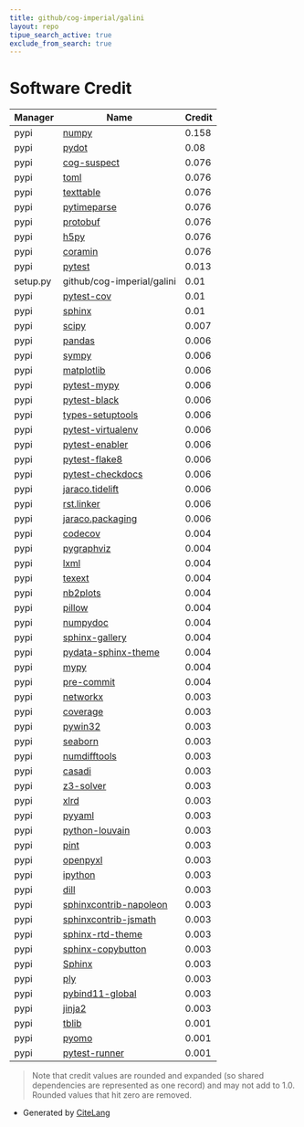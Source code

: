 ```yaml
---
title: github/cog-imperial/galini
layout: repo
tipue_search_active: true
exclude_from_search: true
---
```

# Software Credit

|Manager|Name|Credit|
|-------|----|------|
|pypi|[numpy](https://www.numpy.org)|0.158|
|pypi|[pydot](https://github.com/pydot/pydot)|0.08|
|pypi|[cog-suspect](https://github.com/cog-imperial/suspect)|0.076|
|pypi|[toml](https://github.com/uiri/toml)|0.076|
|pypi|[texttable](https://github.com/foutaise/texttable/)|0.076|
|pypi|[pytimeparse](https://github.com/wroberts/pytimeparse)|0.076|
|pypi|[protobuf](https://developers.google.com/protocol-buffers/)|0.076|
|pypi|[h5py](http://www.h5py.org)|0.076|
|pypi|[coramin](https://github.com/Coramin/Coramin)|0.076|
|pypi|[pytest](https://docs.pytest.org/en/latest/)|0.013|
|setup.py|github/cog-imperial/galini|0.01|
|pypi|[pytest-cov](https://pypi.org/project/pytest-cov)|0.01|
|pypi|[sphinx](https://pypi.org/project/sphinx)|0.01|
|pypi|[scipy](https://www.scipy.org)|0.007|
|pypi|[pandas](https://pypi.org/project/pandas)|0.006|
|pypi|[sympy](https://pypi.org/project/sympy)|0.006|
|pypi|[matplotlib](https://pypi.org/project/matplotlib)|0.006|
|pypi|[pytest-mypy](https://pypi.org/project/pytest-mypy)|0.006|
|pypi|[pytest-black](https://pypi.org/project/pytest-black)|0.006|
|pypi|[types-setuptools](https://pypi.org/project/types-setuptools)|0.006|
|pypi|[pytest-virtualenv](https://pypi.org/project/pytest-virtualenv)|0.006|
|pypi|[pytest-enabler](https://pypi.org/project/pytest-enabler)|0.006|
|pypi|[pytest-flake8](https://pypi.org/project/pytest-flake8)|0.006|
|pypi|[pytest-checkdocs](https://pypi.org/project/pytest-checkdocs)|0.006|
|pypi|[jaraco.tidelift](https://pypi.org/project/jaraco.tidelift)|0.006|
|pypi|[rst.linker](https://pypi.org/project/rst.linker)|0.006|
|pypi|[jaraco.packaging](https://pypi.org/project/jaraco.packaging)|0.006|
|pypi|[codecov](https://pypi.org/project/codecov)|0.004|
|pypi|[pygraphviz](https://pypi.org/project/pygraphviz)|0.004|
|pypi|[lxml](https://pypi.org/project/lxml)|0.004|
|pypi|[texext](https://pypi.org/project/texext)|0.004|
|pypi|[nb2plots](https://pypi.org/project/nb2plots)|0.004|
|pypi|[pillow](https://pypi.org/project/pillow)|0.004|
|pypi|[numpydoc](https://pypi.org/project/numpydoc)|0.004|
|pypi|[sphinx-gallery](https://pypi.org/project/sphinx-gallery)|0.004|
|pypi|[pydata-sphinx-theme](https://pypi.org/project/pydata-sphinx-theme)|0.004|
|pypi|[mypy](https://pypi.org/project/mypy)|0.004|
|pypi|[pre-commit](https://pypi.org/project/pre-commit)|0.004|
|pypi|[networkx](https://networkx.org/)|0.003|
|pypi|[coverage](https://pypi.org/project/coverage)|0.003|
|pypi|[pywin32](https://pypi.org/project/pywin32)|0.003|
|pypi|[seaborn](https://pypi.org/project/seaborn)|0.003|
|pypi|[numdifftools](https://pypi.org/project/numdifftools)|0.003|
|pypi|[casadi](https://pypi.org/project/casadi)|0.003|
|pypi|[z3-solver](https://pypi.org/project/z3-solver)|0.003|
|pypi|[xlrd](https://pypi.org/project/xlrd)|0.003|
|pypi|[pyyaml](https://pypi.org/project/pyyaml)|0.003|
|pypi|[python-louvain](https://pypi.org/project/python-louvain)|0.003|
|pypi|[pint](https://pypi.org/project/pint)|0.003|
|pypi|[openpyxl](https://pypi.org/project/openpyxl)|0.003|
|pypi|[ipython](https://pypi.org/project/ipython)|0.003|
|pypi|[dill](https://pypi.org/project/dill)|0.003|
|pypi|[sphinxcontrib-napoleon](https://pypi.org/project/sphinxcontrib-napoleon)|0.003|
|pypi|[sphinxcontrib-jsmath](https://pypi.org/project/sphinxcontrib-jsmath)|0.003|
|pypi|[sphinx-rtd-theme](https://pypi.org/project/sphinx-rtd-theme)|0.003|
|pypi|[sphinx-copybutton](https://pypi.org/project/sphinx-copybutton)|0.003|
|pypi|[Sphinx](https://pypi.org/project/Sphinx)|0.003|
|pypi|[ply](https://pypi.org/project/ply)|0.003|
|pypi|[pybind11-global](https://pypi.org/project/pybind11-global)|0.003|
|pypi|[jinja2](https://pypi.org/project/jinja2)|0.003|
|pypi|[tblib](https://pypi.org/project/tblib)|0.001|
|pypi|[pyomo](http://pyomo.org)|0.001|
|pypi|[pytest-runner](https://github.com/pytest-dev/pytest-runner/)|0.001|


> Note that credit values are rounded and expanded (so shared dependencies are represented as one record) and may not add to 1.0. Rounded values that hit zero are removed.


- Generated by [CiteLang](https://github.com/vsoch/citelang)
